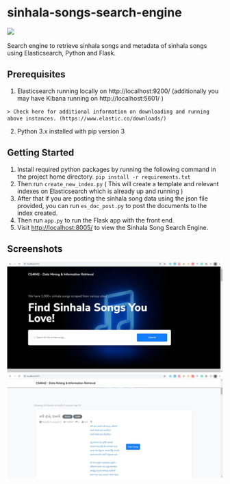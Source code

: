 
# sinhala-songs-search-engine

[![](https://img.shields.io/badge/license-MIT-green.svg)](https://github.com/maduranga95/sinhala-songs-search-engine/blob/master/LICENSE)

Search engine to retrieve sinhala songs and metadata of sinhala songs using Elasticsearch, Python and Flask.

## Prerequisites

1. Elasticsearch running locally on http://localhost:9200/ (additionally you may have Kibana running on http://localhost:5601/ )
```
> Check here for additional information on downloading and running above instances. (https://www.elastic.co/downloads/)
```
2. Python 3.x  installed with pip version 3

## Getting Started
1.  Install required python packages by running the following command in the project home directory.
  `pip install -r requirements.txt`
2. Then run `create_new_index.py` ( This will create a template and relevant indexes on Elasticsearch which is already up and running )
3. After that if you are posting the sinhala song data using the json file provided, you can run `es_doc_post.py` to post the documents to the index created.
4. Then run `app.py` to run the Flask app with the front end. 
5. Visit [http://localhost:8005/](http://localhost:8005/) to view the Sinhala Song Search Engine.

## Screenshots

![Screenshot 1](/Screenshots/ss1.jpg?raw=true "Search")
![Screenshot 2](/Screenshots/ss2.jpg?raw=true "Search results")